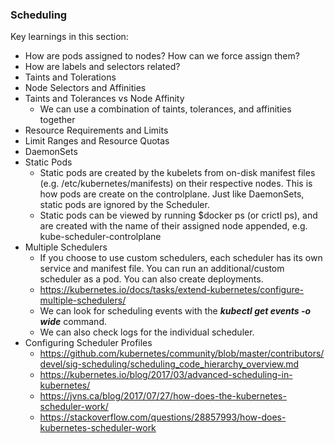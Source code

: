 ### Scheduling

Key learnings in this section:

- How are pods assigned to nodes?  How can we force assign them?
- How are labels and selectors related?
- Taints and Tolerations
- Node Selectors and Affinities
- Taints and Tolerances vs Node Affinity
  - We can use a combination of taints, tolerances, and affinities together
- Resource Requirements and Limits
- Limit Ranges and Resource Quotas
- DaemonSets
- Static Pods
  - Static pods are created by the kubelets from on-disk manifest files (e.g. /etc/kubernetes/manifests)
    on their respective nodes. This is how pods are create on the controlplane.  Just like DaemonSets, static pods are ignored by
	the Scheduler.
  - Static pods can be viewed by running $docker ps (or crictl ps), and are created with the name
	of their assigned node appended, e.g. kube-scheduler-controlplane
- Multiple Schedulers
  - If you choose to use custom schedulers, each scheduler has its own service and manifest file.
    You can run an additional/custom scheduler as a pod.  You can also create deployments.
  - https://kubernetes.io/docs/tasks/extend-kubernetes/configure-multiple-schedulers/
  - We can look for scheduling events with the ***kubectl get events -o wide*** command.
  - We can also check logs for the individual scheduler.
- Configuring Scheduler Profiles
  - https://github.com/kubernetes/community/blob/master/contributors/devel/sig-scheduling/scheduling_code_hierarchy_overview.md
  - https://kubernetes.io/blog/2017/03/advanced-scheduling-in-kubernetes/
  - https://jvns.ca/blog/2017/07/27/how-does-the-kubernetes-scheduler-work/
  - https://stackoverflow.com/questions/28857993/how-does-kubernetes-scheduler-work
  